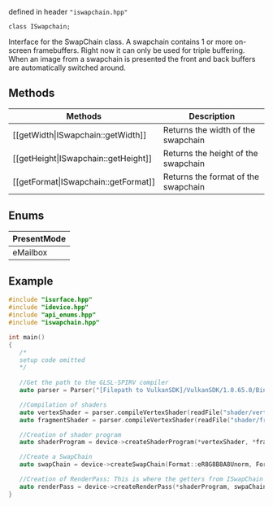 defined in header `"iswapchain.hpp"`

`class ISwapchain;`

Interface for the SwapChain class. A swapchain contains 1 or more on-screen framebuffers. Right now it can only be used for triple buffering. When an image from a swapchain is presented the front and back buffers are automatically switched around.

## Methods
| Methods  | Description |
| ------------- | ------------- |
| [[getWidth\|ISwapchain::getWidth]] | Returns the width of the swapchain |
| [[getHeight\|ISwapchain::getHeight]] | Returns the height of the swapchain |
| [[getFormat\|ISwapchain::getFormat]] | Returns the format of the swapchain |

## Enums
| PresentMode  |
| ------------- |
| eMailbox |

## Example
```c++
#include "isurface.hpp"
#include "idevice.hpp"
#include "api_enums.hpp"
#include "iswapchain.hpp"

int main()
{
   /*
   setup code omitted
   */ 
   
   //Get the path to the GLSL-SPIRV compiler
   auto parser = Parser("[Filepath to VulkanSDK]/VulkanSDK/1.0.65.0/Bin32/glslangValidator.exe");

   //Compilation of shaders
   auto vertexShader = parser.compileVertexShader(readFile("shader/vertexShader.vert"), "main");
   auto fragmentShader = parser.compileVertexShader(readFile("shader/fragmentShader.frag"), "main");

   //Creation of shader program
   auto shaderProgram = device->createShaderProgram(*vertexShader, *fragmentShader);

   //Create a SwapChain
   auto swapChain = device->createSwapChain(Format::eR8G8B8A8Unorm, Format::eD32Sfloat, 3, IDevice::PresentMode::eMailbox);

   //Creation of RenderPass: This is where the getters from ISwapChain become useful.
   auto renderPass = device->createRenderPass(*shaderProgram, swpaChain->getWidth(), swapChain->getHeight(), swapChain->getFormat(), Format::eD32Sfloat);
}